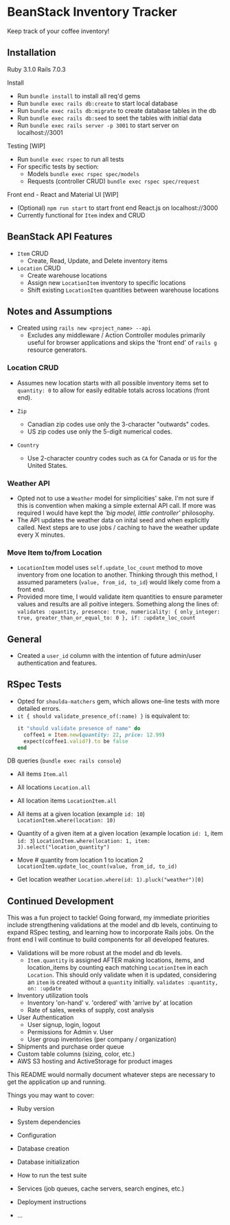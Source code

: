 # BeanStack Inventory Tracker

Keep track of your coffee inventory!
  
## Installation

Ruby 3.1.0
Rails 7.0.3 

Install
- Run `bundle install` to install all req'd gems
- Run `bundle exec rails db:create` to start local database 
- Run `bundle exec rails db:migrate` to create database tables in the db
- Run `bundle exec rails db:seed` to seet the tables with initial data
- Run `bundle exec rails server -p 3001` to start server on localhost://3001

Testing [WIP]
- Run `bundle exec rspec` to run all tests
- For specific tests by section:
  - Models `bundle exec rspec spec/models`
  - Requests (controller CRUD) `bundle exec rspec spec/request`  

Front end - React and Material UI [WIP]
- (Optional) `npm run start` to start front end React.js on localhost://3000
- Currently functional for `Item` index and CRUD

## BeanStack API Features
- `Item` CRUD
  - Create, Read, Update, and Delete inventory items
- `Location` CRUD
  - Create warehouse locations 
  - Assign new `LocationItem` inventory to specific locations
  - Shift existing `LocationItem` quantities between warehouse locations

## Notes and Assumptions

- Created using `rails new <project_name> --api`
  - Excludes any middleware / Action Controller modules primarily useful for browser applications and skips the 'front end' of `rails g` resource generators.  


### Location CRUD
- Assumes new location starts with all possible inventory items set to `quantity: 0` to allow for easily editable totals across locations (front end). 

- `Zip` 
  - Canadian zip codes use only the 3-character "outwards" codes.
  - US zip codes use only the 5-digit numerical codes.

- `Country` 
  - Use 2-character country codes such as `CA` for Canada or `US` for the United States. 

### Weather API
- Opted not to use a `Weather` model for simplicities' sake.  I'm not sure if this is convention when making a simple external API call.  If more was required I would have kept the *'big model, little controller'* philosophy.
- The API updates the weather data on inital seed and when explicitly called.  Next steps are to use jobs / caching to have the weather update every X minutes.

### Move Item to/from Location
- `LocationItem` model uses `self.update_loc_count` method to move inventory from one location to another. Thinking through this method, I assumed parameters (`value, from_id, to_id`) would likely come from a front end.
- Provided more time, I would validate item quantities to ensure parameter values and results are all poitive integers. Something along the lines of:
  `validates :quantity, presence: true, numericality: { only_integer: true, greater_than_or_equal_to: 0 }, if: :update_loc_count`


## General
- Created a `user_id` column with the intention of future admin/user authentication and features.

## RSpec Tests
- Opted for `shoulda-matchers` gem, which allows one-line tests with more detailed errors.
- `it { should validate_presence_of(:name) }` is equivalent to:
  ```Ruby
  it "should validate presence of name" do 
    coffee1 = Item.new(quantity: 22, price: 12.99)
    expect(coffee1.valid?).to be false
  end
  ```

  


DB queries (`bundle exec rails console`)
- All items 
  `Item.all`
- All locations
  `Location.all`
- All location items
  `LocationItem.all`
- All items at a given location (example `id: 10`)
  `LocationItem.where(location: 10)`
- Quantity of a given item at a given location (example location `id: 1`, item `id: 3`)
  `LocationItem.where(location: 1, item: 3).select("location_quantity")` 
- Move # quantity from location 1 to location 2
  `LocationItem.update_loc_count(value, from_id, to_id)`

- Get location weather
  `Location.where(id: 1).pluck("weather")[0]` 





## Continued Development
This was a fun project to tackle!  Going forward, my immediate priorities include strengthening validations at the model and db levels, continuing to expand RSpec testing, and learning how to incorporate Rails jobs.  On the front end I will continue to build components for all developed features.  

- Validations will be more robust at the model and db levels.
  - `Item.quantity` is assigned AFTER making locations, items, and location_items by counting each matching `LocationItem` in each `Location`.  This should only validate when it is updated, considering an `item` is created without a `quantity` initially. `validates :quantity, on: :update` 
- Inventory utilization tools
  - Inventory 'on-hand' v. 'ordered' with 'arrive by' at location
  - Rate of sales, weeks of supply, cost analysis
- User Authentication
  - User signup, login, logout 
  - Permissions for Admin v. User
  - User group inventories (per company / organization)
- Shipments and purchase order queue
- Custom table columns (sizing, color, etc.)
- AWS S3 hosting and ActiveStorage for product images









This README would normally document whatever steps are necessary to get the
application up and running.

Things you may want to cover:

* Ruby version

* System dependencies

* Configuration

* Database creation

* Database initialization

* How to run the test suite

* Services (job queues, cache servers, search engines, etc.)

* Deployment instructions

* ...
